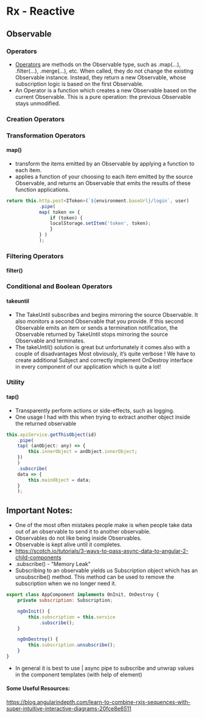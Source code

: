 # Rx - Reactive

## Observable

### Operators
- [Operators](https://github.com/ReactiveX/rxjs/blob/master/doc/operators.md) are methods on the Observable type, such as .map(...), .filter(...), .merge(...), etc. When called, they do not change the existing Observable instance. Instead, they return a new Observable, whose subscription logic is based on the first Observable.
- An Operator is a function which creates a new Observable based on the current Observable. This is a pure operation: the previous Observable stays unmodified.

### Creation Operators


### Transformation Operators

#### map()
- transform the items emitted by an Observable by applying a function to each item.
- applies a function of your choosing to each item emitted by the source Observable, and returns an Observable that emits the results of these function applications.
```js
return this.http.post<IToken>(`${environment.baseUrl}/login`, user)
            .pipe(
            map( token => {
                if (token) {
                localStorage.setItem('token', token);
                }
            } )
            );
```

### Filtering Operators

#### filter()

### Conditional and Boolean Operators

#### takeuntil
- The TakeUntil subscribes and begins mirroring the source Observable. It also monitors a second Observable that you provide. If this second Observable emits an item or sends a termination notification, the Observable returned by TakeUntil stops mirroring the source Observable and terminates.
- The takeUntil() solution is great but unfortunately it comes also with a couple of disadvantages
Most obviously, it’s quite verbose ! We have to create additional Subject and correctly implement OnDestroy interface in every component of our application which is quite a lot!


### Utility

#### tap()
- Transparently perform actions or side-effects, such as logging.
- One usage I had with this when trying to extract another object inside the returned observable
```javascript
this.apiService.getThisObject(id)
    .pipe(
    tap( (anObject: any) => {
        this.innerObject = anObject.innerObject;
    })
    )
    .subscribe(
    data => {
        this.mainObject = data;
    }
    );
```

## Important Notes:

- One of the most often mistakes people make is when people take data out of an observable to send it to another observable.
- Observables do not like being inside Observables.
- Observable is kept alive until it completes.
- https://scotch.io/tutorials/3-ways-to-pass-async-data-to-angular-2-child-components
- .subscribe() - "Memory Leak"
- Subscribing to an observable yields us Subscription object which has an unsubscribe() method. This method can be used to remove the subscription when we no longer need it.
```js
export class AppCompoment implements OnInit, OnDestroy {
    private subscription: Subscription;

    ngOnInit() {
        this.subscription = this.service
            .subscribe();
    }

    ngOnDestroy() {
        this.subscription.unsubscribe();
    }
}
```
- In general it is best to use | async pipe to subscribe and unwrap values in the component templates (with help of <ng-container> element)

#### Some Useful Resources:
https://blog.angularindepth.com/learn-to-combine-rxjs-sequences-with-super-intuitive-interactive-diagrams-20fce8e6511